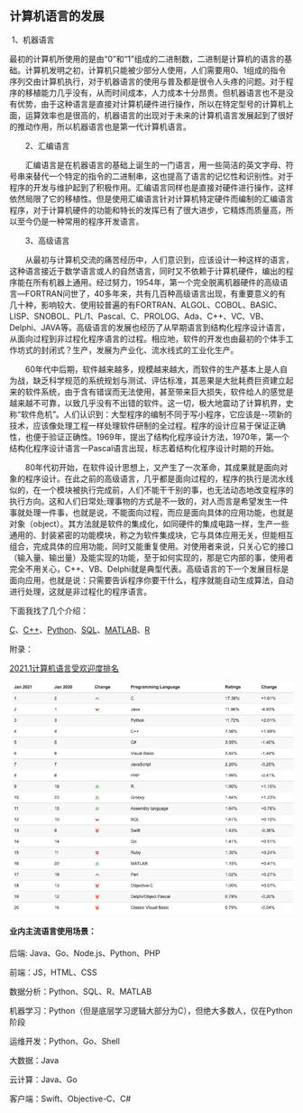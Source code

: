 ## 计算机语言的发展

​	   1、机器语言

​	最初的计算机所使用的是由“0”和“1”组成的二进制数，二进制是计算机的语言的基础。计算机发明之初，计算机只能被少部分人使用，人们需要用0、1组成的指令序列交由计算机执行，对于机器语言的使用与普及都是很令人头疼的问题。对于程序的移植能力几乎没有，从而时间成本，人力成本十分昂贵。但机器语言也不是没有优势，由于这种语言是直接对计算机硬件进行操作，所以在特定型号的计算机上面，运算效率也是很高的，机器语言的出现对于未来的计算机语言发展起到了很好的推动作用，所以机器语言也是第一代计算机语言。

　　2、汇编语言

　　汇编语言是在机器语言的基础上诞生的一门语言，用一些简洁的英文字母、符号串来替代一个特定的指令的二进制串，这也提高了语言的记忆性和识别性。对于程序的开发与维护起到了积极作用。汇编语言同样也是直接对硬件进行操作，这样依然局限了它的移植性。但是使用汇编语言针对计算机特定硬件而编制的汇编语言程序，对于计算机硬件的功能和特长的发挥已有了很大进步，它精炼而质量高，所以至今仍是一种常用的程序开发语言。

　　3、高级语言

　　从最初与计算机交流的痛苦经历中，人们意识到，应该设计一种这样的语言，这种语言接近于数学语言或人的自然语言，同时又不依赖于计算机硬件，编出的程序能在所有机器上通用。经过努力，1954年，第一个完全脱离机器硬件的高级语言—FORTRAN问世了，40多年来，共有几百种高级语言出现，有重要意义的有几十种，影响较大、使用较普遍的有FORTRAN、ALGOL、COBOL、BASIC、LISP、SNOBOL、PL/1、Pascal、C、PROLOG、Ada、C++、VC、VB、Delphi、JAVA等。高级语言的发展也经历了从早期语言到结构化程序设计语言，从面向过程到非过程化程序语言的过程。相应地，软件的开发也由最初的个体手工作坊式的封闭式？生产，发展为产业化、流水线式的工业化生产。

　　60年代中后期，软件越来越多，规模越来越大，而软件的生产基本上是人自为战，缺乏科学规范的系统规划与测试、评估标准，其恶果是大批耗费巨资建立起来的软件系统，由于含有错误而无法使用，甚至带来巨大损失，软件给人的感觉是越来越不可靠，以致几乎没有不出错的软件。这一切，极大地震动了计算机界，史称“软件危机”。人们认识到：大型程序的编制不同于写小程序，它应该是--项新的技术，应该像处理工程一样处理软件研制的全过程。程序的设计应易于保证正确性，也便于验证正确性。1969年，提出了结构化程序设计方法，1970年，第一个结构化程序设计语言一Pascal语言出现，标志着结构化程序设计时期的开始。

　　80年代初开始，在软件设计思想上，又产生了一次革命，其成果就是面向对象的程序设计。在此之前的高级语言，几乎都是面向过程的，程序的执行是流水线似的，在一个模块被执行完成前，人们不能干千别的事，也无法动态地改变程序的执行方向。这和人们日常处;理事物的方式是不一致的，对人而言是希望发生一件事就处理一件事，也就是说，不能面向过程，而应是面向具体的应用功能，也就是对象（object）。其方法就是软件的集成化，如同硬件的集成电路一样，生产一些通用的、封装紧密的功能模块，称之为软件集成块，它与具体应用无关，但能相互组合，完成具体的应用功能，同时又能重复使用。对使用者来说，只关心它的接口（输入量、输出量）及能实现的功能，至于如何实现的，那是它内部的事，使用者完全不用关心，C++、VB、Delphi就是典型代表。高级语言的下一个发展目标是面向应用，也就是说：只需要告诉程序你要干什么，程序就能自动生成算法，自动进行处理，这就是非过程化的程序语言。



下面我找了几个介绍：

[C](https://github.com/mqaaa/CS-INTOR/blob/main/%E5%9F%BA%E7%A1%80%E4%BF%A1%E6%81%AF/%E8%AF%AD%E8%A8%80%E7%89%B9%E7%82%B9%E4%B8%8E%E5%8F%91%E5%B1%95/C.md)、[C++](https://github.com/mqaaa/CS-INTOR/blob/main/%E5%9F%BA%E7%A1%80%E4%BF%A1%E6%81%AF/%E8%AF%AD%E8%A8%80%E7%89%B9%E7%82%B9%E4%B8%8E%E5%8F%91%E5%B1%95/C%2B%2B.md)、[Python](https://github.com/mqaaa/CS-INTOR/blob/main/%E5%9F%BA%E7%A1%80%E4%BF%A1%E6%81%AF/%E8%AF%AD%E8%A8%80%E7%89%B9%E7%82%B9%E4%B8%8E%E5%8F%91%E5%B1%95/Python.md)、[SQL](https://github.com/mqaaa/CS-INTOR/blob/main/%E5%9F%BA%E7%A1%80%E4%BF%A1%E6%81%AF/%E8%AF%AD%E8%A8%80%E7%89%B9%E7%82%B9%E4%B8%8E%E5%8F%91%E5%B1%95/SQL.md)、[MATLAB](https://github.com/mqaaa/CS-INTOR/blob/main/%E5%9F%BA%E7%A1%80%E4%BF%A1%E6%81%AF/%E8%AF%AD%E8%A8%80%E7%89%B9%E7%82%B9%E4%B8%8E%E5%8F%91%E5%B1%95/MATLAB.md)、[R](https://github.com/mqaaa/CS-INTOR/blob/main/%E5%9F%BA%E7%A1%80%E4%BF%A1%E6%81%AF/%E8%AF%AD%E8%A8%80%E7%89%B9%E7%82%B9%E4%B8%8E%E5%8F%91%E5%B1%95/R.md)



附录：

[2021.1计算机语言受欢迎度排名](https://www.tiobe.com/tiobe-index/)

![image-20210206183507411](../../img/image-20210206183507411.png)



#### 业内主流语言使用场景：

后端: Java、Go、Node.js、Python、PHP

前端：JS，HTML、CSS

数据分析：Python、SQL、R、MATLAB

机器学习：Python（但是底层学习逻辑大部分为C），但绝大多数人，仅在Python阶段

运维开发：Python、Go、Shell

大数据：Java

云计算：Java、Go

客户端：Swift、Objective-C、C#



